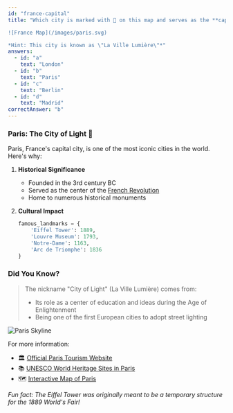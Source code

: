 ```yaml
---
id: "france-capital"
title: "Which city is marked with 🎯 on this map and serves as the **capital** of France?

![France Map](/images/paris.svg)

*Hint: This city is known as \"La Ville Lumière\"*"
answers:
  - id: "a"
    text: "London"
  - id: "b"
    text: "Paris"
  - id: "c"
    text: "Berlin"
  - id: "d"
    text: "Madrid"
correctAnswer: "b"
---
```


### Paris: The City of Light 🗼

Paris, France's capital city, is one of the most iconic cities in the world. Here's why:

1. **Historical Significance**
   - Founded in the 3rd century BC
   - Served as the center of the [French Revolution](https://en.wikipedia.org/wiki/French_Revolution)
   - Home to numerous historical monuments

2. **Cultural Impact**
   ```python
   famous_landmarks = {
       'Eiffel Tower': 1889,
       'Louvre Museum': 1793,
       'Notre-Dame': 1163,
       'Arc de Triomphe': 1836
   }
   ```

### Did You Know? 
> The nickname "City of Light" (La Ville Lumière) comes from:
> - Its role as a center of education and ideas during the Age of Enlightenment
> - Being one of the first European cities to adopt street lighting

![Paris Skyline](/images/paris.svg)

For more information:
- 🏛️ [Official Paris Tourism Website](https://www.paris.fr/)
- 📚 [UNESCO World Heritage Sites in Paris](https://whc.unesco.org/en/statesparties/fr)
- 🗺️ [Interactive Map of Paris](https://www.ratp.fr/en/plans-lignes)

*Fun fact: The Eiffel Tower was originally meant to be a temporary structure for the 1889 World's Fair!* 